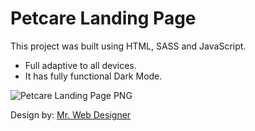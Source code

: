 # Petcare Landing Page

This project was built using HTML, SASS and JavaScript.
 - Full adaptive to all devices.
 - It has fully functional Dark Mode.

![Petcare Landing Page PNG](https://i.imgur.com/Djyx5fv.jpg)

Design by: [Mr. Web Designer](https://www.youtube.com/c/MrWebDesignerAnas)
